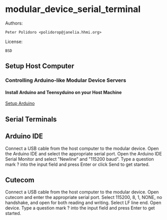 # modular_device_serial_terminal

Authors:

    Peter Polidoro <polidorop@janelia.hhmi.org>

License:

    BSD

## Setup Host Computer

### Controlling Arduino-like Modular Device Servers

#### Install Arduino and Teensyduino on your Host Machine

[Setup Arduino](https://github.com/janelia-arduino/arduino_setup)

## Serial Terminals

## Arduino IDE

Connect a USB cable from the host computer to the modular device. Open
the Arduino IDE and select the appropriate serial port. Open the
Arduino IDE Serial Monitor and select "Newline" and "115200
baud". Type a question mark ? into the input field and press Enter or
click Send to get started.

## Cutecom

Connect a USB cable from the host computer to the modular device. Open
cutecom and enter the appropriate serial port. Select 115200, 8, 1,
NONE, no handshake, and open for both reading and writing. Select LF
line end. Open device. Type a question mark ? into the input field
and press Enter to get started.
